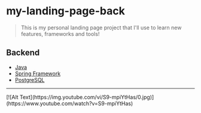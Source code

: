 # my-landing-page-back
> This is my personal landing page project that I'll use to learn new features, frameworks and tools! 

## Backend
- [Java](https://docs.oracle.com/en/java/)
- [Spring Framework](https://docs.spring.io/spring-framework/reference/testing/annotations.html)
- [PostgreSQL](https://www.postgresql.org/)

--- 
<div>
  [![Alt Text](https://img.youtube.com/vi/S9-mpiYtHas/0.jpg)](https://www.youtube.com/watch?v=S9-mpiYtHas)
</div>
